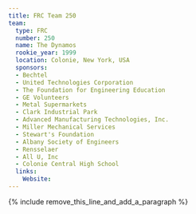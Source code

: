 ```yaml
---
title: FRC Team 250
team:
  type: FRC
  number: 250
  name: The Dynamos
  rookie_year: 1999
  location: Colonie, New York, USA
  sponsors:
  - Bechtel
  - United Technologies Corporation
  - The Foundation for Engineering Education
  - GE Volunteers
  - Metal Supermarkets
  - Clark Industrial Park
  - Advanced Manufacturing Technologies, Inc.
  - Miller Mechanical Services
  - Stewart's Foundation
  - Albany Society of Engineers
  - Rensselaer
  - All U, Inc
  - Colonie Central High School
  links:
    Website:
---
```


{% include remove_this_line_and_add_a_paragraph %}
